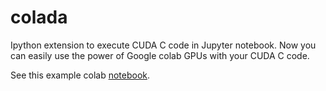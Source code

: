 # colada
Ipython extension to execute CUDA C code in Jupyter notebook.
Now you can easily use the power of Google colab GPUs with your CUDA C code.

See this example colab [notebook](https://colab.research.google.com/drive/1NWnRqRfl3yY-DiezTwqS1NH-YVZptqu6).
